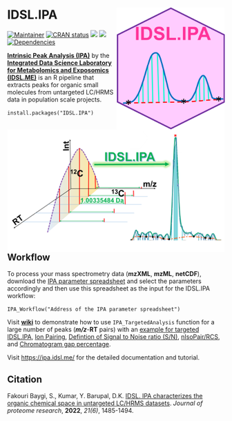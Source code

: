 # IDSL.IPA<img src='IPA_educational_files/Figures/IDSL.IPA-logo.PNG' width="250px" align="right" />

<!-- badges: start -->
[![Maintainer](https://img.shields.io/badge/maintainer-Sadjad_Fakouri_Baygi-blue)](https://github.com/sajfb)
[![CRAN status](https://www.r-pkg.org/badges/version/IDSL.IPA)](https://cran.r-project.org/package=IDSL.IPA)
![](http://cranlogs.r-pkg.org/badges/IDSL.IPA?color=orange)
![](http://cranlogs.r-pkg.org/badges/grand-total/IDSL.IPA?color=brightgreen)
[![Dependencies](https://tinyverse.netlify.com/badge/IDSL.IPA)](https://cran.r-project.org/package=IDSL.IPA)
<!-- badges: end -->

[**Intrinsic Peak Analysis (IPA)**](https://ipa.idsl.me/) by the [**Integrated Data Science Laboratory for Metabolomics and Exposomics (IDSL.ME)**](https://www.idsl.me/) is an R pipeline that extracts peaks for organic small molecules from untargeted LC/HRMS data in population scale projects. 

	install.packages("IDSL.IPA")

## <img src='IPA_educational_files/Figures/IDSL.IPA-TOC_Art.png' align="right" />

## Workflow
To process your mass spectrometry data (**mzXML**, **mzML**, **netCDF**), download the [IPA parameter spreadsheet](https://raw.githubusercontent.com/idslme/IDSL.IPA/main/IPA_parameters.xlsx) and select the parameters accordingly and then use this spreadsheet as the input for the IDSL.IPA workflow:

	IPA_Workflow("Address of the IPA parameter spreadsheet")

Visit [**wiki**](https://github.com/idslme/IDSL.IPA/wiki) to demonstrate how to use `IPA_TargetedAnalysis` function for a large number of peaks (***m/z***-**RT** pairs) with an [example for targeted IDSL.IPA](https://github.com/idslme/IDSL.IPA/wiki/Targeted-IPA), [Ion Pairing](https://github.com/idslme/IDSL.IPA/wiki/Ion-Pairing), [Defintion of Signal to Noise ratio (S/N)](https://github.com/idslme/IDSL.IPA/wiki/Defintion-Signal-to-Noise-Ratio), [nIsoPair/RCS](https://github.com/idslme/IDSL.IPA/wiki/nIsoPair-RCS), and [Chromatogram gap percentage](https://github.com/idslme/IDSL.IPA/wiki/Chromatogram-gaps-percentage-(missing-scans)).

Visit https://ipa.idsl.me/ for the detailed documentation and tutorial.

## Citation

Fakouri Baygi, S., Kumar, Y. Barupal, D.K. [IDSL. IPA characterizes the organic chemical space in untargeted LC/HRMS datasets](https://pubs.acs.org/doi/10.1021/acs.jproteome.2c00120). *Journal of proteome research*, **2022**, *21(6)*, 1485-1494.